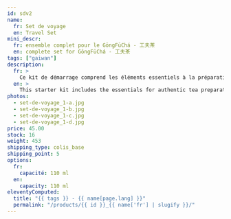 ```yaml
---
id: sdv2
name:
  fr: Set de voyage
  en: Travel Set
mini_descr:
  fr: ensemble complet pour le GōngFūChá - 工夫茶
  en: complete set for GōngFūChá - 工夫茶
tags: ["gaiwan"]
description:
  fr: >
    Ce kit de démarrage comprend les éléments essentiels à la préparation du thé authentique : un 蓋碗 - GàiWǎn, un 茶海 - CháHǎi et trois bols à thé (茶杯 - CháBēi). C'est aussi le compagnon de voyage idéal grâce à sa housse de protection.
  en: >
    This starter kit includes the essentials for authentic tea preparation: a 蓋碗 - GàiWǎn, a 茶海 - CháHǎi, and three tea cups (茶杯 - CháBēi). It is also the perfect travel companion with its protective case.
photos:
  - set-de-voyage_1-a.jpg
  - set-de-voyage_1-b.jpg
  - set-de-voyage_1-c.jpg
  - set-de-voyage_1-d.jpg
price: 45.00
stock: 16
weight: 453
shipping_type: colis_base
shipping_point: 5
options:
  fr:
    capacité: 110 ml
  en:
    capacity: 110 ml
eleventyComputed:
  title: "{{ tags }} - {{ name[page.lang] }}"
  permalink: "/products/{{ id }}_{{ name['fr'] | slugify }}/"
---
```


